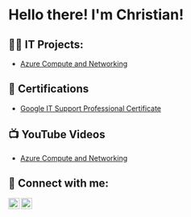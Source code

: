 <h1>Hello there! I'm Christian!

<h2>👨‍💻 IT Projects:</h2>

- [Azure Compute and Networking](https://github.com/ccollins-21/AzureCompute-Netowrking)

<h2>📄 Certifications</h2>

- [Google IT Support Professional Certificate](https://coursera.org/share/4bf5591134eedc75ec4f1258cb7285ba)

<h2>📺 YouTube Videos</h2>

- [Azure Compute and Networking](https://www.youtube.com/watch?)


<h2> 🤳 Connect with me:</h2>

[<img align="left" alt="ITwithChristian | YouTube" width="22px" src="https://cdn.jsdelivr.net/npm/simple-icons@v3/icons/youtube.svg" />][youtube]
[<img align="left" alt="ChristianCollins | LinkedIn" width="22px" src="https://cdn.jsdelivr.net/npm/simple-icons@v3/icons/linkedin.svg" />][linkedin]

[youtube]: https://www.youtube.com/@ITwithChristian
[linkedin]: https://www.linkedin.com/in/christian-collins-96363860/

<!--
**joshmadakor1/joshmadakor1** is a ✨ _special_ ✨ repository because its `README.md` (this file) appears on your GitHub profile.

Here are some ideas to get you started:

- 🔭 I’m currently working on ...
- 🌱 I’m currently learning ...
- 👯 I’m looking to collaborate on ...
- 🤔 I’m looking for help with ...
- 💬 Ask me about ...
- 📫 How to reach me: ...
- 😄 Pronouns: ...
- ⚡ Fun fact: ...
-->
